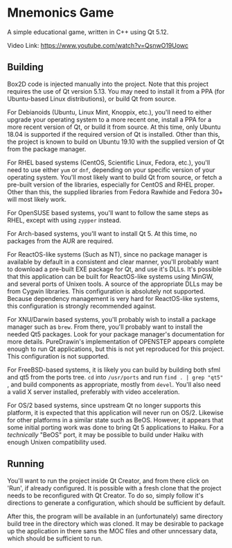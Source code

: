 # Mnemonics Game
A simple educational game, written in C++
using Qt 5.12.

Video Link: https://www.youtube.com/watch?v=QsnwO19Uowc

## Building
Box2D code is injected manually into the project.
Note that this project requires the use of Qt version 5.13.
You may need to install it from a PPA (for Ubuntu-based Linux distributions),
or build Qt from source.

For Debianoids (Ubuntu, Linux Mint, Knoppix, etc.), you'll need to
either upgrade your operating system to a more recent one, install a
PPA for a more recent version of Qt, or build it from source. At this time,
only Ubuntu 18.04 is supported if the required version of Qt is installed.
Other than this, the project is known to build on Ubuntu 19.10 with
the supplied version of Qt from the package manager.

For RHEL based systems (CentOS, Scientific Linux, Fedora, etc.), 
you'll need to use either `yum` or `dnf`, depending
on your specific version of your operating system.
You'll most likely want to build Qt from source, or fetch a pre-built
version of the libraries, especially for CentOS and RHEL proper.
Other than this, the supplied libraries from Fedora Rawhide and Fedora 30+
will most likely work.

For OpenSUSE based systems, you'll want to follow the same steps as
RHEL, except with using `zypper` instead.

For Arch-based systems, you'll want to install Qt 5.
At this time, no packages from the AUR are required.

For ReactOS-like systems (Such as NT), since no package manager is
available by default in a consistent and clear manner, you'll probably
want to download a pre-built EXE package for Qt, and use it's DLLs.
It's possible that this application can be built for ReactOS-like systems
using MinGW, and several ports of Unixen tools. A source of the appropriate 
DLLs may be from Cygwin libraries. This configuration is absolutely not 
supported. Because dependency management is very hard for ReactOS-like
systems, this configuration is strongly recommended against.

For XNU/Darwin based systems, you'll probably wish to install a package manager
such as `brew`. From there, you'll probably want to
install the needed Qt5 packages. Look for your package manager's
documentation for more details. PureDrawin's implementation of OPENSTEP
appears complete enough to run Qt applications, but this is not yet
reproduced for this project. This configuration is not supported.

For FreeBSD-based systems, it is likely you can build by building both
sfml and qt5 from the ports tree. `cd` into `/usr/ports` and run
`find . | grep "qt5"` , and build components as appropriate, mostly from
`devel`. You'll also need a valid X server installed, preferably with
video acceleration.

For OS/2 based systems, since upstream Qt no longer supports this platform,
it is expected that this application will never run on OS/2. Likewise
for other platforms in a similar state such as BeOS. However, it appears
that some initial porting work was done to bring Qt 5 applications to
Haiku. For a *technically* "BeOS" port, it may be possible to build
under Haiku with enough Unixen compatibility used.


## Running
You'll want to run the project inside Qt Creator, and from there click on
'Run', if already configured. It is possible with a fresh clone that
the project needs to be reconfigured with Qt Creator. To do so,
simply follow it's directions to generate a configuration, which should
be sufficient by default.

After this, the program will be available in an (unfortunately) same directory
build tree in the directory which was cloned. It may be desirable to package
up the application in there sans the MOC files and other unncessary data,
which should be sufficient to run.
